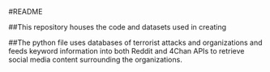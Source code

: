 #README

##This repository houses the code and datasets used in creating <a href="https://viz.elr64.georgetown.domains"><Trends in Terrorist Attacks and Radical Social Media><a/>

##The python file uses databases of terrorist attacks and organizations and feeds keyword information into both Reddit and 4Chan APIs to retrieve social media content surrounding the organizations.
